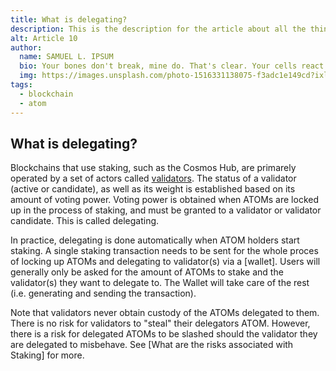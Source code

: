```yaml
---
title: What is delegating?
description: This is the description for the article about all the things we know
alt: Article 10
author: 
  name: SAMUEL L. IPSUM
  bio: Your bones don't break, mine do. That's clear. Your cells react to bacteria and viruses differently than mine. You don't get sick, I do. That's also clear. But for some reason, you and I react the exact same way to water. We swallow it too fast, we choke. We get some in our lungs, we drown. However unreal it may seem, we are connected, you and I. We're on the same curve, just on opposite ends.
  img: https://images.unsplash.com/photo-1516331138075-f3adc1e149cd?ixlib=rb-1.2.1&ixid=MXwxMjA3fDB8MHxwaG90by1wYWdlfHx8fGVufDB8fHw%3D&auto=format&fit=crop&w=800&q=60
tags: 
  - blockchain
  - atom
---
```

## What is delegating?

Blockchains that use staking, such as the Cosmos Hub, are primarely operated by a set of actors called [validators](what-is-a-validator?). The status of a validator (active or candidate), as well as its weight is established based on its amount of voting power. Voting power is obtained when ATOMs are locked up in the process of staking, and must be granted to a validator or validator candidate. This is called delegating. 

In practice, delegating is done automatically when ATOM holders start staking. A single staking transaction needs to be sent for the whole proces of locking up ATOMs and delegating to validator(s) via a [wallet]. Users will generally only be asked for the amount of ATOMs to stake and the validator(s) they want to delegate to. The Wallet will take care of the rest (i.e. generating and sending the transaction).

Note that validators never obtain custody of the ATOMs delegated to them. There is no risk for validators to "steal" their delegators ATOM. However, there is a risk for delegated ATOMs to be slashed should the validator they are delegated to misbehave. See [What are the risks associated with Staking] for more. 